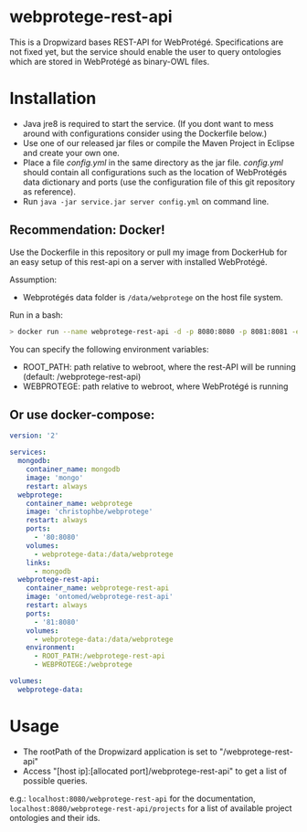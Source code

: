 # webprotege-rest-api

This is a Dropwizard bases REST-API for WebProtégé. Specifications are not fixed yet, but the service should enable the user to query ontologies which are stored in WebProtégé as binary-OWL files.

# Installation

* Java jre8 is required to start the service. (If you dont want to mess around with configurations consider using the Dockerfile below.)
* Use one of our released jar files or compile the Maven Project in Eclipse and create your own one.
* Place a file *config.yml* in the same directory as the jar file. *config.yml* should contain all configurations such as the location of WebProtégés data dictionary and ports (use the configuration file of this git repository as reference).
* Run `java -jar service.jar server config.yml` on command line.

## Recommendation: Docker!
Use the Dockerfile in this repository or pull my image from DockerHub for an easy setup of this rest-api on a server with installed WebProtégé.

Assumption:
* Webprotégés data folder is `/data/webprotege` on the host file system.

Run in a bash:
```bash
> docker run --name webprotege-rest-api -d -p 8080:8080 -p 8081:8081 -e ROOT_PATH="/webprotege-rest-api" -e WEBPROTEGE="/webprotege" -v /data/webprotege:/data/webprotege ontomed/webprotege-rest-api
```

You can specify the following environment variables:
* ROOT_PATH: path relative to webroot, where the rest-API will be running (default: /webprotege-rest-api)
* WEBPROTEGE: path relative to webroot, where WebProtégé is running

## Or use docker-compose:
```yml
version: '2'

services:
  mongodb:
    container_name: mongodb
    image: 'mongo'
    restart: always
  webprotege:
    container_name: webprotege
    image: 'christophbe/webprotege'
    restart: always
    ports:
      - '80:8080'
    volumes:
      - webprotege-data:/data/webprotege
    links:
      - mongodb
  webprotege-rest-api:
    container_name: webprotege-rest-api
    image: 'ontomed/webprotege-rest-api'
    restart: always
    ports:
      - '81:8080'
    volumes:
      - webprotege-data:/data/webprotege
    environment:
      - ROOT_PATH:/webprotege-rest-api
      - WEBPROTEGE:/webprotege

volumes:
  webprotege-data:
```

# Usage

* The rootPath of the Dropwizard application is set to "/webprotege-rest-api"
* Access "[host ip]:[allocated port]/webprotege-rest-api" to get a list of possible queries.

e.g.: `localhost:8080/webprotege-rest-api` for the documentation, `localhost:8080/webprotege-rest-api/projects` for a list of available project ontologies and their ids.
